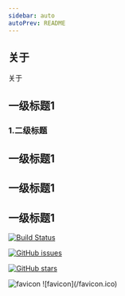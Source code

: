 ```yaml
---
sidebar: auto
autoPrev: README
---
```


## 关于

关于

## 一级标题1

### 1.二级标题
## 一级标题1
## 一级标题1
## 一级标题1
[![Build Status](https://www.travis-ci.org/cqy980831/VuePressBlog.svg?branch=master)](https://www.travis-ci.org/cqy980831/VuePressBlog)

[![GitHub issues](https://img.shields.io/github/issues/cqy980831/VuePressBlog)](https://github.com/cqy980831/VuePressBlog/issues)

[![GitHub stars](https://img.shields.io/github/stars/cqy980831/VuePressBlog)](https://github.com/cqy980831/VuePressBlog/stargazers)


<img :src="$withBase('/favicon.ico')" alt="favicon">
![favicon](/favicon.ico)
